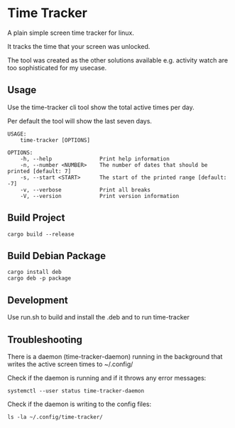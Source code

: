 # Time Tracker

A plain simple screen time tracker for linux.

It tracks the time that your screen was unlocked.

The tool was created as the other solutions available e.g. activity watch are
too sophisticated for my usecase.

## Usage

Use the time-tracker cli tool show the total active times per day.

Per default the tool will show the last seven days.

```
USAGE:
    time-tracker [OPTIONS]

OPTIONS:
    -h, --help               Print help information
    -n, --number <NUMBER>    The number of dates that should be printed [default: 7]
    -s, --start <START>      The start of the printed range [default: -7]
    -v, --verbose            Print all breaks
    -V, --version            Print version information
```

## Build Project
```
cargo build --release
```
## Build Debian Package
```
cargo install deb
cargo deb -p package
```
## Development

Use run.sh to build and install the .deb and to run time-tracker

## Troubleshooting

There is a daemon (time-tracker-daemon) running in the background that writes
the active screen times to ~/.config/

Check if the daemon is running and if it throws any error messages:
```
systemctl --user status time-tracker-daemon
```

Check if the daemon is writing to the config files:
```
ls -la ~/.config/time-tracker/
```
